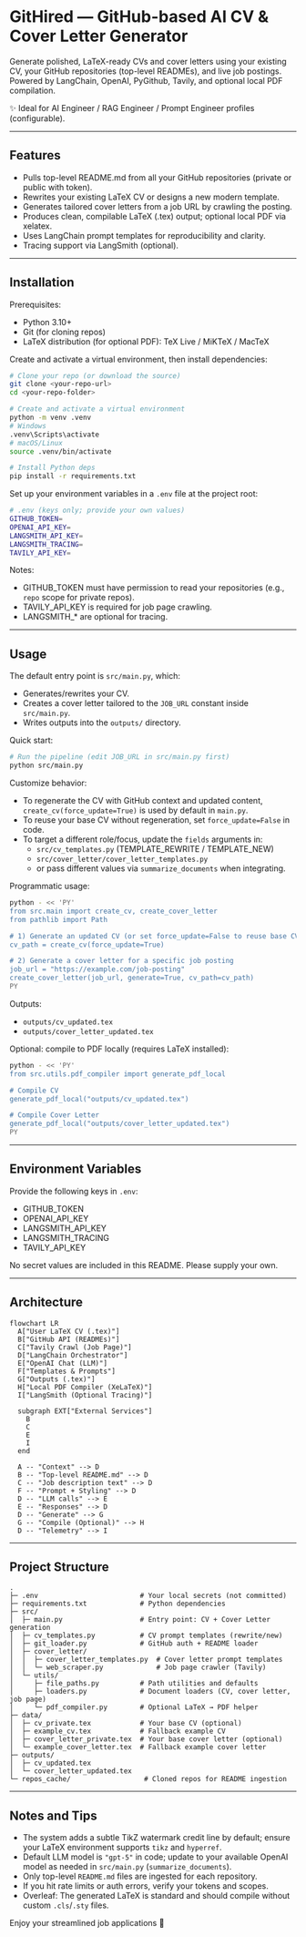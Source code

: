# GitHired — GitHub-based AI CV & Cover Letter Generator

Generate polished, LaTeX-ready CVs and cover letters using your existing CV, your GitHub repositories (top-level READMEs), and live job postings. Powered by LangChain, OpenAI, PyGithub, Tavily, and optional local PDF compilation.

✨ Ideal for AI Engineer / RAG Engineer / Prompt Engineer profiles (configurable).

---

## Features

- Pulls top-level README.md from all your GitHub repositories (private or public with token).
- Rewrites your existing LaTeX CV or designs a new modern template.
- Generates tailored cover letters from a job URL by crawling the posting.
- Produces clean, compilable LaTeX (.tex) output; optional local PDF via xelatex.
- Uses LangChain prompt templates for reproducibility and clarity.
- Tracing support via LangSmith (optional).

---

## Installation

Prerequisites:

- Python 3.10+
- Git (for cloning repos)
- LaTeX distribution (for optional PDF): TeX Live / MiKTeX / MacTeX

Create and activate a virtual environment, then install dependencies:

```bash
# Clone your repo (or download the source)
git clone <your-repo-url>
cd <your-repo-folder>

# Create and activate a virtual environment
python -m venv .venv
# Windows
.venv\Scripts\activate
# macOS/Linux
source .venv/bin/activate

# Install Python deps
pip install -r requirements.txt
```

Set up your environment variables in a `.env` file at the project root:

```bash
# .env (keys only; provide your own values)
GITHUB_TOKEN=
OPENAI_API_KEY=
LANGSMITH_API_KEY=
LANGSMITH_TRACING=
TAVILY_API_KEY=
```

Notes:

- GITHUB_TOKEN must have permission to read your repositories (e.g., `repo` scope for private repos).
- TAVILY_API_KEY is required for job page crawling.
- LANGSMITH\_\* are optional for tracing.

---

## Usage

The default entry point is `src/main.py`, which:

- Generates/rewrites your CV.
- Creates a cover letter tailored to the `JOB_URL` constant inside `src/main.py`.
- Writes outputs into the `outputs/` directory.

Quick start:

```bash
# Run the pipeline (edit JOB_URL in src/main.py first)
python src/main.py
```

Customize behavior:

- To regenerate the CV with GitHub context and updated content, `create_cv(force_update=True)` is used by default in `main.py`.
- To reuse your base CV without regeneration, set `force_update=False` in code.
- To target a different role/focus, update the `fields` arguments in:
  - `src/cv_templates.py` (TEMPLATE_REWRITE / TEMPLATE_NEW)
  - `src/cover_letter/cover_letter_templates.py`
  - or pass different values via `summarize_documents` when integrating.

Programmatic usage:

```bash
python - << 'PY'
from src.main import create_cv, create_cover_letter
from pathlib import Path

# 1) Generate an updated CV (or set force_update=False to reuse base CV in data/)
cv_path = create_cv(force_update=True)

# 2) Generate a cover letter for a specific job posting
job_url = "https://example.com/job-posting"
create_cover_letter(job_url, generate=True, cv_path=cv_path)
PY
```

Outputs:

- `outputs/cv_updated.tex`
- `outputs/cover_letter_updated.tex`

Optional: compile to PDF locally (requires LaTeX installed):

```bash
python - << 'PY'
from src.utils.pdf_compiler import generate_pdf_local

# Compile CV
generate_pdf_local("outputs/cv_updated.tex")

# Compile Cover Letter
generate_pdf_local("outputs/cover_letter_updated.tex")
PY
```

---

## Environment Variables

Provide the following keys in `.env`:

- GITHUB_TOKEN
- OPENAI_API_KEY
- LANGSMITH_API_KEY
- LANGSMITH_TRACING
- TAVILY_API_KEY

No secret values are included in this README. Please supply your own.

---

## Architecture

```mermaid
flowchart LR
  A["User LaTeX CV (.tex)"]
  B["GitHub API (READMEs)"]
  C["Tavily Crawl (Job Page)"]
  D["LangChain Orchestrator"]
  E["OpenAI Chat (LLM)"]
  F["Templates & Prompts"]
  G["Outputs (.tex)"]
  H["Local PDF Compiler (XeLaTeX)"]
  I["LangSmith (Optional Tracing)"]

  subgraph EXT["External Services"]
    B
    C
    E
    I
  end

  A -- "Context" --> D
  B -- "Top-level README.md" --> D
  C -- "Job description text" --> D
  F -- "Prompt + Styling" --> D
  D -- "LLM calls" --> E
  E -- "Responses" --> D
  D -- "Generate" --> G
  G -- "Compile (Optional)" --> H
  D -- "Telemetry" --> I
```

---

## Project Structure

```plaintext
.
├─ .env                         # Your local secrets (not committed)
├─ requirements.txt             # Python dependencies
├─ src/
│  ├─ main.py                   # Entry point: CV + Cover Letter generation
│  ├─ cv_templates.py           # CV prompt templates (rewrite/new)
│  ├─ git_loader.py             # GitHub auth + README loader
│  ├─ cover_letter/
│  │  ├─ cover_letter_templates.py  # Cover letter prompt templates
│  │  └─ web_scraper.py             # Job page crawler (Tavily)
│  └─ utils/
│     ├─ file_paths.py          # Path utilities and defaults
│     ├─ loaders.py             # Document loaders (CV, cover letter, job page)
│     └─ pdf_compiler.py        # Optional LaTeX → PDF helper
├─ data/
│  ├─ cv_private.tex            # Your base CV (optional)
│  ├─ example_cv.tex            # Fallback example CV
│  ├─ cover_letter_private.tex  # Your base cover letter (optional)
│  └─ example_cover_letter.tex  # Fallback example cover letter
├─ outputs/
│  ├─ cv_updated.tex
│  └─ cover_letter_updated.tex
└─ repos_cache/                  # Cloned repos for README ingestion
```

---

## Notes and Tips

- The system adds a subtle TikZ watermark credit line by default; ensure your LaTeX environment supports `tikz` and `hyperref`.
- Default LLM model is `"gpt-5"` in code; update to your available OpenAI model as needed in `src/main.py` (`summarize_documents`).
- Only top-level `README.md` files are ingested for each repository.
- If you hit rate limits or auth errors, verify your tokens and scopes.
- Overleaf: The generated LaTeX is standard and should compile without custom `.cls`/`.sty` files.

Enjoy your streamlined job applications 🚀
